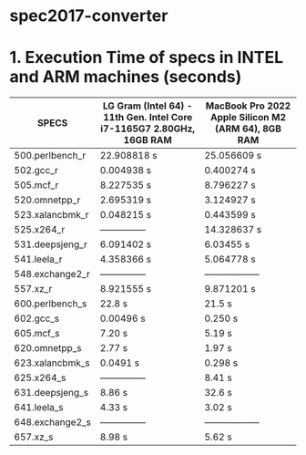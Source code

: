 # spec2017-converter

# 1. Execution Time of specs in INTEL and ARM machines (seconds)

|SPECS| LG Gram  (Intel 64) - 11th Gen. Intel Core i7-1165G7 2.80GHz, 16GB RAM | MacBook Pro 2022 Apple Silicon M2 (ARM 64), 8GB RAM |
| --- | --- | --- |
| 500.perlbench_r | 22.908818 s | 25.056609 s |
| 502.gcc_r | 0.004938 s | 0.400274 s |
| 505.mcf_r | 8.227535 s | 8.796227 s |
| 520.omnetpp_r | 2.695319 s | 3.124927 s |
| 523.xalancbmk_r | 0.048215 s | 0.443599 s |
| 525.x264_r | ————— | 14.328637 s |
| 531.deepsjeng_r | 6.091402 s | 6.03455 s |
| 541.leela_r | 4.358366 s | 5.064778 s |
| 548.exchange2_r | ————— | —————— |
| 557.xz_r | 8.921555 s | 9.871201 s |
| 600.perlbench_s | 22.8 s | 21.5 s |
| 602.gcc_s | 0.00496 s | 0.250 s |
| 605.mcf_s | 7.20 s | 5.19 s |
| 620.omnetpp_s | 2.77 s | 1.97 s |
| 623.xalancbmk_s | 0.0491 s | 0.298 s |
| 625.x264_s | ————— | 8.41 s |
| 631.deepsjeng_s | 8.86 s | 32.6 s |
| 641.leela_s | 4.33 s | 3.02 s |
| 648.exchange2_s | ————— | —————— |
| 657.xz_s | 8.98 s | 5.62 s |
